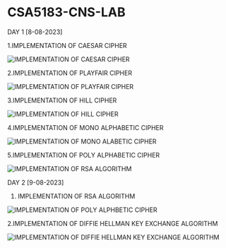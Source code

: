 # CSA5183-CNS-LAB

DAY 1 [8-08-2023]

1.IMPLEMENTATION OF CAESAR CIPHER

  ![IMPLEMENTATION OF CAESAR CIPHER](https://github.com/geethikageethika/CSA5183-CNS-LAB/assets/112924807/5ddd56df-4791-4416-981e-327f99ea1030)

2.IMPLEMENTATION OF PLAYFAIR CIPHER

  ![IMPLEMENTATION OF PLAYFAIR CIPHER](https://github.com/geethikageethika/CSA5183-CNS-LAB/assets/112924807/dfe14e37-206b-482d-b705-06d0587a3a75)

3.IMPLEMENTATION OF HILL CIPHER

  ![IMPLEMENTATION OF HILL CIPHER](https://github.com/geethikageethika/CSA5183-CNS-LAB/assets/112924807/d3158200-7840-4612-a735-363a6d0d89c1)

4.IMPLEMENTATION OF MONO ALPHABETIC CIPHER

  ![IMPLEMENTATION OF MONO ALABETIC CIPHER](https://github.com/geethikageethika/CSA5183-CNS-LAB/assets/112924807/3a7ab679-56bd-4d36-9f9d-d65764d2109b)


5.IMPLEMENTATION OF POLY ALPHABETIC CIPHER

  ![IMPLEMENTATION OF RSA ALGORITHM](https://github.com/geethikageethika/CSA5183-CNS-LAB/assets/112924807/131b22f9-9a8c-4ae0-8794-4561b1bd9981)




DAY 2 [9-08-2023]

1. IMPLEMENTATION OF RSA ALGORITHM

  ![IMPLEMENTATION OF POLY ALPHBETIC CIPHER](https://github.com/geethikageethika/CSA5183-CNS-LAB/assets/112924807/17275757-43cb-413d-a7fc-0e4bc64e72f4)

2.IMPLEMENTATION OF DIFFIE HELLMAN KEY EXCHANGE ALGORITHM

  ![IMPLEMENTATION OF DIFFIE HELLMAN KEY EXCHANGE ALGORITHM](https://github.com/geethikageethika/CSA5183-CNS-LAB/assets/112924807/82c03cb8-362b-4870-9ae1-d72259dc6174)


   

